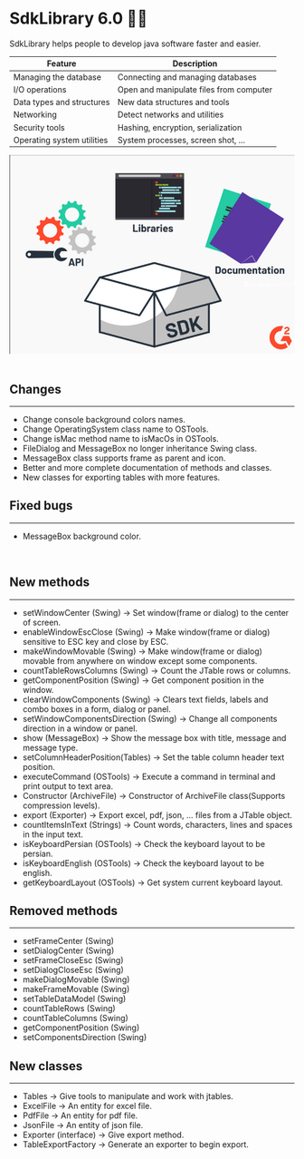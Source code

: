 # SdkLibrary 6.0 👑💙
SdkLibrary helps people to develop java software faster and easier.

Feature | Description
------------ | ------------
Managing the database | Connecting and managing databases
I/O operations | Open and manipulate files from computer
Data types and structures | New data structures and tools
Networking | Detect networks and utilities
Security tools | Hashing, encryption, serialization 
Operating system utilities | System processes, screen shot, ...

<!-- </br> -->

<div align="left">
 <img src="/img/header.png" alt="ERROR">
</div>

</br>

## Changes
---------------------------
* Change console background colors names.
* Change OperatingSystem class name to OSTools.
* Change isMac method name to isMacOs in OSTools.
* FileDialog and MessageBox no longer inheritance Swing class.
* MessageBox class supports frame as parent and icon.
* Better and more complete documentation of methods and classes.
* New classes for exporting tables with more features.

## Fixed bugs
---------------------------
* MessageBox background color.
</br>

## New methods
---------------------------
* setWindowCenter (Swing)					-> Set window(frame or dialog) to the center of screen.
* enableWindowEscClose (Swing)				-> Make window(frame or dialog) sensitive to ESC key and close by ESC.
* makeWindowMovable (Swing)					-> Make window(frame or dialog) movable from anywhere on window except some components.
* countTableRowsColumns (Swing)				-> Count the JTable rows or columns.
* getComponentPosition (Swing)				-> Get component position in the window.
* clearWindowComponents (Swing)				-> Clears text fields, labels and combo boxes in a form, dialog or panel.
* setWindowComponentsDirection (Swing)		-> Change all components direction in a window or panel.
* show (MessageBox)							-> Show the message box with title, message and message type.
* setColumnHeaderPosition(Tables)			-> Set the table column header text position.
* executeCommand (OSTools)					-> Execute a command in terminal and print output to text area.
* Constructor (ArchiveFile)					-> Constructor of ArchiveFile class(Supports compression levels).
* export (Exporter)							-> Export excel, pdf, json, ... files from a JTable object.
* countItemsInText	(Strings)				-> Count words, characters, lines and spaces in the input text.
* isKeyboardPersian	(OSTools)				-> Check the keyboard layout to be persian.
* isKeyboardEnglish (OSTools)				-> Check the keyboard layout to be english.
* getKeyboardLayout	(OSTools)				-> Get system current keyboard layout.

## Removed methods
---------------------------
* setFrameCenter (Swing)
* setDialogCenter (Swing)
* setFrameCloseEsc (Swing)
* setDialogCloseEsc (Swing)
* makeDialogMovable (Swing)
* makeFrameMovable (Swing)
* setTableDataModel (Swing)
* countTableRows (Swing)
* countTableColumns (Swing)
* getComponentPosition (Swing)
* setComponentsDirection (Swing)

## New classes
---------------------------
* Tables				-> Give tools to manipulate and work with jtables.
* ExcelFile				-> An entity for excel file.
* PdfFile				-> An entity for pdf file.
* JsonFile				-> An entity of json file.
* Exporter (interface)	-> Give export method.
* TableExportFactory	-> Generate an exporter to begin export.</br>

